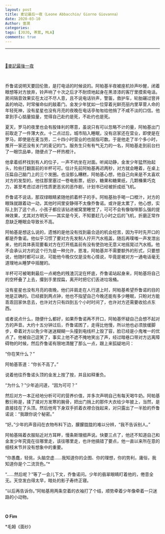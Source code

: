 ```yaml
---
layout: post
title: 麦记最后一夜（Leone Abbacchio/ Giorno Giovanna）
date: 2020-03-10
Author: 壹澗
categories: 
tags: [JOJO, 茶茸, MLA]
comments: true
--- 
```


***

<br/>

[🎵麥記最後一夜](https://www.youtube.com/watch?v=gmmifg47NCA "麥記最後一夜")

<br/>

乔鲁诺说明天要回伦敦，是打电话的时候说的。阿帕基半夜被座机铃声吵醒，闭着眼想等对方放弃，铃声响了十次之后才不耐烦地起身在黑漆漆的客厅里摸索电话。房间隔音效果实在太过不尽人意，且不说电话铃声，警笛，救护车，轮胎碾过窨井盖的响动，时常催命似的敲着门。金发少年犹如一位穿着光鲜亮丽内里草菅人命的年轻死神，没有星星也没有月亮的夜晚在电话亭匆匆给他捎了不咸不淡的口信。他拿到手心掂量掂量，觉得自己赴约是死，不赴约也是死。

夏天，罗马的夜里也会有股锋利的寒意，虽说只有可以忽略不计的量，阿帕基出门前取走了一件薄大衣。十二点过后，城市陷入睡眠，没有店家还在营业，即使是在罗马，即使是在麦当劳，二十四小时营业的也屈指可数。于是他走了半个多小时，推开一家还没有关门的麦记的门。服务生只有有气无力的一名，阿帕基走到前台扫了一眼饮品单，随便点了一杯热橙汁。

他拿着纸杯找到有人的位子，一声不吭坐在对面。听闻动静，金发少年猛然抬起头，险些打翻面前的半杯可可。估计先前阿帕基再迟两秒，对方就会睡着，在桌上压扁自己脑门上的三个发圈。也没那么糟糕，阿帕基心想，他自己向来是不太喜欢对方的发型的，他往那里塞过一卷电影票，纸钞，糖果和糖果纸，几颗榛果巧克力，甚至考虑过进行性质更恶劣的恶作剧，计划书已经被折成纸飞机。

乔鲁诺不说话，那双绿眼睛紧随他抓着杯子的手。阿帕基抬手喝一口橙汁，对方的眼珠就跟着动一动，其他时间里安静得不太像乔鲁诺。或许是太累了，他心想，实际上到了这个点，小孩子都应该钻进被窝里睡觉了，可可不会有像咖啡那么强的提神效果，尤其对方明天——其实是今天，不知要赶几小时之后的飞机，折磨正常作息缺乏睡眠会导致长不高。

阿帕基是想这么说的，遗憾的是他没有找到最合适的机会挖苦，因为平时先开口的都是乔鲁诺。他似乎习惯了要对方先发制人拧开汽水瓶盖，随后再噗嗤一声发泄出来，他的具体表现要看对方在打开瓶盖前有没有使劲地无意义地摇晃过汽水瓶。他不会承认对方的这个行为是一种允许，恩准，阿帕基并不需要额外的形式，只要想说，他随时都可以说，可能他今晚仅仅是没有心情说，毕竟是被对方一通电话毫无道理地从睡梦中摇醒的。

半杯可可被喝剩最后一点褐色的残渣沉淀在杯底，乔鲁诺站起身来，阿帕基将自己的空杯叠了上去，攥到手里捏扁，离开时把它们丢进垃圾桶。

没有星星也没有月亮的夜晚，他们并肩走在人行道上时，阿帕基希望乔鲁诺的目的地是正确的。已经捱到两点钟，他也不指望自己今晚还能有多少睡眠，只盼对方能乖乖回家休息去，也许对方只有四到五个小时时间了，也许对方还需要收拾点东西。

或者说点什么，随便什么都好，如果乔鲁诺再不开口，阿帕基怀疑自己会想不起对方的声音。大约十五分钟过后，乔鲁诺困了，走得比他慢，所以他也必须放缓脚步，牵着对方以免少年迷迷糊糊一头撞到电线杆上毁了容，脸已经是小鬼唯一的优点了。他被自己逗笑了，事实上他不遮不掩地笑出了声，经过暗巷口带对方远离障碍物的时候，然后乔鲁诺有限地清醒了那么一点，跟上来狐疑地问：

“你在笑什么？”

阿帕基答道：“你长不高了。”

说着他往乔鲁诺头顶的金发上按了按，并且如释重负。

“为什么？”少年追问道，“因为可可？”

然后对方一本正经地分析可可的营养价值，并多次声明自己有每天喝牛奶。阿帕基敷衍称是，揉了揉对方发寒的腕骨，把出门捎上的那件大衣给少年披上，当然，是直接挂在了头顶。然后他弯下身双手抓着衣襟合拢起来，对只露出了一半脸的乔鲁诺说：“我跟你说个秘密。”

“好。”少年的声音闷在衣物布料下边，朦朦胧胧的难以分辨，“我不告诉别人。”

阿帕基隔着衣服贴近对方耳畔，慢条斯理细声说。快要三点了，他还不知道自己和金发少年究竟在往哪里走，该往哪里走，也许他搞错了要点，他一直以来所在意的细枝末节并没有想象中的重要。

“你愚蠢，轻佻，头脑空虚……我知道你的企图、你的理想，你的势利，庸俗，我知道你是个二流货色。”*

“……然后呢？”等了一会儿下文，乔鲁诺问。少年的翡翠眼睛盯着他的，倦意全无。天空发白得太早，暗处的影子寿终正寝。

“以后再告诉你。”阿帕基用两条空着的衣袖打了个结，顺势牵着少年像牵着一只迷路的小动物。

<br/>

**O Fim**

*毛姆《面纱》
